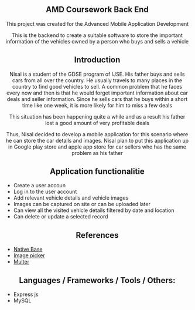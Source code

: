 <h2 align="center">AMD Coursework Back End</h2>
<p align="center">This project was created for the Advanced Mobile Application Development </P>
<p align="center">This is the backend to create a suitable software to store the important information of the vehicles owned by a person who buys and sells a vehicle </P>

## <h2 align="center">Introduction</h2>
<p align="center">Nisal is a student of the GDSE program of IJSE. His father buys and sells cars from all over the
country. He usually travels to many places in the country to find good vehicles to sell. A common
problem that he faces every now and then is that he would forget important information about
car deals and seller information. Since he sells cars that he buys within a short time like one
week, it is more likely for him to miss a few deals</P>
<p align="center">This situation has been happening quite a while and as a result his father lost a good amount of
very profitable deals</P>
<p align="center">Thus, Nisal decided to develop a mobile application for this scenario where he can store the car
details and images. Nisal plan to put this application up in Google play store and apple app store
for car sellers who has the same problem as his father</P>


## <h2 align="center">Application functionalitie</h2>
* Create a user accoun
* Log in to the user account
* Add relevant vehicle details and vehicle images
* Images can be captured on site or can be uploaded later
* Can view all the visited vehicle details filtered by date and location
* Can delete or update a selected record

## <h2 align="center">References</h2>
* [Native Base](https://nativebase.io/)      
* [Image picker](https://www.npmjs.com/package/react-native-image-picker)     
* [Multer](https://expressjs.com/en/resources/middleware/multer.html)

  
  
## <h2 align="center">Languages / Frameworks / Tools / Others:</h2>
* Express js
* MySQL
